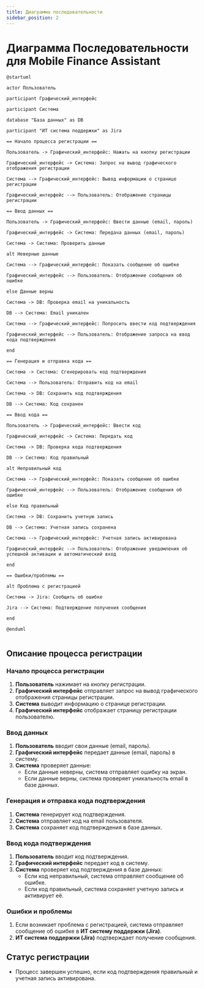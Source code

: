 ```yaml
---
title: Диаграмма последовательности
sidebar_position: 2
---
```


# Диаграмма Последовательности для Mobile Finance Assistant
```plantuml
@startuml

actor Пользователь

participant Графический_интерфейс

participant Система

database "База данных" as DB

participant "ИТ система поддержки" as Jira

== Начало процесса регистрации ==

Пользователь -> Графический_интерфейс: Нажать на кнопку регистрации

Графический_интерфейс -> Система: Запрос на вывод графического отображения регистрации

Система --> Графический_интерфейс: Вывод информации о странице регистрации

Графический_интерфейс --> Пользователь: Отображение страницы регистрации

== Ввод данных ==

Пользователь -> Графический_интерфейс: Ввести данные (email, пароль)

Графический_интерфейс -> Система: Передача данных (email, пароль)

Система -> Система: Проверить данные

alt Неверные данные

Система --> Графический_интерфейс: Показать сообщение об ошибке

Графический_интерфейс --> Пользователь: Отображение сообщения об ошибке

else Данные верны

Система -> DB: Проверка email на уникальность

DB --> Система: Email уникален

Система --> Графический_интерфейс: Попросить ввести код подтверждения

Графический_интерфейс --> Пользователь: Отображение запроса на ввод кода подтверждения

end

== Генерация и отправка кода ==

Система -> Система: Сгенерировать код подтверждения

Система --> Пользователь: Отправить код на email

Система -> DB: Сохранить код подтверждения

DB --> Система: Код сохранен

== Ввод кода ==

Пользователь -> Графический_интерфейс: Ввести код

Графический_интерфейс -> Система: Передать код

Система -> DB: Проверка кода подтверждения

DB --> Система: Код правильный

alt Неправильный код

Система --> Графический_интерфейс: Показать сообщение об ошибке

Графический_интерфейс --> Пользователь: Отображение сообщения об ошибке

else Код правильный

Система -> DB: Сохранить учетную запись

DB --> Система: Учетная запись сохранена

Система --> Графический_интерфейс: Учетная запись активирована

Графический_интерфейс --> Пользователь: Отображение уведомления об успешной активации и автоматический вход

end

== Ошибки/проблемы ==

alt Проблема с регистрацией

Система -> Jira: Сообщить об ошибке

Jira --> Система: Подтверждение получения сообщения

end

@enduml


```


## Описание процесса регистрации

### Начало процесса регистрации
1. **Пользователь** нажимает на кнопку регистрации.
2. **Графический интерфейс** отправляет запрос на вывод графического отображения страницы регистрации.
3. **Система** выводит информацию о странице регистрации.
4. **Графический интерфейс** отображает страницу регистрации пользователю.

### Ввод данных
1. **Пользователь** вводит свои данные (email, пароль).
2. **Графический интерфейс** передает данные (email, пароль) в систему.
3. **Система** проверяет данные:
   - Если данные неверны, система отправляет ошибку на экран.
   - Если данные верны, система проверяет уникальность email в базе данных.

### Генерация и отправка кода подтверждения
1. **Система** генерирует код подтверждения.
2. **Система** отправляет код на email пользователя.
3. **Система** сохраняет код подтверждения в базе данных.

### Ввод кода подтверждения
1. **Пользователь** вводит код подтверждения.
2. **Графический интерфейс** передает код в систему.
3. **Система** проверяет код подтверждения в базе данных:
   - Если код неправильный, система отправляет сообщение об ошибке.
   - Если код правильный, система сохраняет учетную запись и активирует её.

### Ошибки и проблемы
1. Если возникает проблема с регистрацией, система отправляет сообщение об ошибке в **ИТ систему поддержки (Jira)**.
2. **ИТ система поддержки (Jira)** подтверждает получение сообщения.

## Статус регистрации
- Процесс завершен успешно, если код подтверждения правильный и учетная запись активирована.
